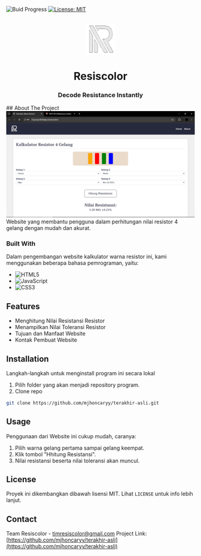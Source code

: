 ![Buid Progress](https://img.shields.io/badge/Build_Progress-Finish-blue)
[![License: MIT](https://img.shields.io/badge/License-MIT-yellow.svg)](https://opensource.org/licenses/MIT)
<!-- PROJECT LOGO -->
<br />
<div align="center">
  <a href="[https://github.com/othneildrew/Best-README-Template](https://github.com/mjhoncaryy/terakhir-asli/blob/main/logo.png)">
    <img src="logo.png" alt="Logo" width="80" height="80">
  </a>
  <h1 align="center">Resiscolor</h1>
  <h3 align="center"><strong>Decode Resistance Instantly</strong></h3>
</div>
<!-- ABOUT THE PROJECT -->
## About The Project
<div>
<img src="website.png" alt="website-screenshoot"></img>
</div>
Website yang membantu pengguna dalam perhitungan nilai resistor 4 gelang dengan mudah dan akurat.

### Built With
Dalam pengembangan website kalkulator warna resistor ini, kami menggunakan beberapa bahasa pemrograman, yaitu:

* ![HTML5](https://img.shields.io/badge/html5-%23E34F26.svg?style=for-the-badge&logo=html5&logoColor=white)
* ![JavaScript](https://img.shields.io/badge/javascript-%23323330.svg?style=for-the-badge&logo=javascript&logoColor=%23F7DF1E)
* ![CSS3](https://img.shields.io/badge/css3-%231572B6.svg?style=for-the-badge&logo=css3&logoColor=white)

## Features
* Menghitung Nilai Resistansi Resistor
* Menampilkan Nilai Toleransi Resistor
* Tujuan dan Manfaat Website
* Kontak Pembuat Website

<!-- GETTING STARTED -->
## Installation

Langkah-langkah untuk menginstall program ini secara lokal

1. Pilih folder yang akan menjadi repository program. 
2. Clone repo
  ```sh
  git clone https://github.com/mjhoncaryy/terakhir-asli.git
  ```
<!-- USAGE EXAMPLES -->
## Usage
Penggunaan dari Website ini cukup mudah, caranya:
1. Pilih warna gelang pertama sampai gelang keempat.
2. Klik tombol "Hhitung Resistansi".
3. Nilai resistansi beserta nilai toleransi akan muncul.
<!-- LICENSE -->
## License
Proyek ini dikembangkan dibawah lisensi MIT. Lihat `LICENSE` untuk info lebih lanjut.

<!-- CONTACT -->
## Contact
Team Resiscolor - timresiscolor@gmail.com
Project Link: [https://github.com/mjhoncaryy/terakhir-asli](https://github.com/mjhoncaryy/terakhir-asli)
